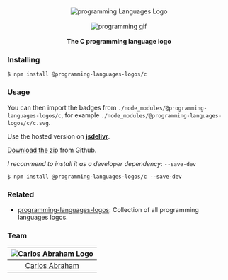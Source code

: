 <p align="center">
    <br>
    <img src="https://cdn.jsdelivr.net/npm/@programming-languages-logos/c@0.0.3/c_256x256.png" alt="programming Languages Logo">
    <br>
    <br>
    <img src="https://cdn.abranhe.com/projects/porgramming-languages-logos/logo.svg" alt="programming gif">
    <br>
    <br>
    <b>The C programming language logo</b>
</p>

### Installing

```
$ npm install @programming-languages-logos/c
```

### Usage

You can then import the badges from `./node_modules/@programming-languages-logos/c`, for example `./node_modules/@programming-languages-logos/c/c.svg`.

 Use the hosted version on
 [**jsdelivr**](https://www.jsdelivr.com/package/npm/@programming-languages-logos/c).

[Download the zip](https://github.com/abranhe/programming-languages-logos/releases/latest) from Github.


*I recommend to install it as a developer dependency*:  `--save-dev`

```
$ npm install @programming-languages-logos/c --save-dev
```

### Related

- [programming-languages-logos][all]: Collection of all programming languages logos.

### Team

|[![Carlos Abraham Logo][abranhe-img]][abranhe]|
| :-: |
| [Carlos Abraham][abranhe] |

<!------------- Some links ----------------->
[abranhe]: https://github.com/abranhe
[abranhe-img]: https://avatars3.githubusercontent.com/u/21347264?s=50
[all]: https://github.com/abranhe/programming-languages-logos
